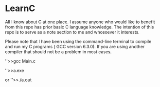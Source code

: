 # LearnC
All I know about C at one place.
I assume anyone who would like to benefit from this repo has prior basic C language knowledge. 
The intention of this repo is to serve as a note section to me and whosoever it interests.

Please note that I have been using the command-line terminal to compile and run my C programs ( GCC version 6.3.0). If you are using another compiler that should not be a problem in most cases.

''>>gcc Main.c

''>>a.exe

or
''>>./a.out
